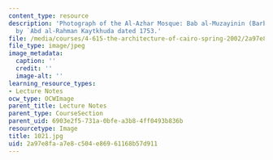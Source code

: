 ```yaml
---
content_type: resource
description: 'Photograph of the Al-Azhar Mosque: Bab al-Muzayinin (Barbers) built
  by `Abd al-Rahman Kaytkhuda dated 1753.'
file: /media/courses/4-615-the-architecture-of-cairo-spring-2002/2a97e8faa7e8c504e86961168b57d911_1021.jpg
file_type: image/jpeg
image_metadata:
  caption: ''
  credit: ''
  image-alt: ''
learning_resource_types:
- Lecture Notes
ocw_type: OCWImage
parent_title: Lecture Notes
parent_type: CourseSection
parent_uid: 6903e2f5-731a-0bfe-a3b8-4ff0493b836b
resourcetype: Image
title: 1021.jpg
uid: 2a97e8fa-a7e8-c504-e869-61168b57d911
---
```

